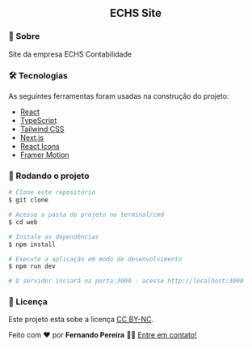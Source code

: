 <p align="center">
  <h2 align="center">ECHS Site</h2>
</p>

### 📌 Sobre

Site da empresa ECHS Contabilidade

### 🛠 Tecnologias

As seguintes ferramentas foram usadas na construção do projeto:

- [React](https://reactjs.org/)
- [TypeScript](https://www.typescriptlang.org/)
- [Tailwind CSS](https://tailwindcss.com/)
- [Next.js](https://nextjs.org/)
- [React Icons](https://react-icons.github.io/react-icons/)
- [Framer Motion](https://www.framer.com/motion/)

### 🎲 Rodando o projeto

```bash
# Clone este repositório
$ git clone

# Acesse a pasta do projeto no terminal/cmd
$ cd web

# Instale as dependências
$ npm install

# Execute a aplicação em modo de desenvolvimento
$ npm run dev

# O servidor inciará na porta:3000 - acesse http://localhost:3000
```

### 📝 Licença

Este projeto esta sobe a licença [CC BY-NC](./LICENSE).

Feito com ❤️ por **Fernando Pereira** 👋🏽 [Entre em contato!](https://www.linkedin.com/in/ferpereira36/)